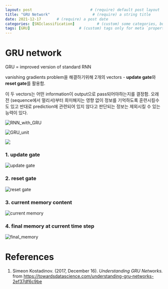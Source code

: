 ```yaml
---
layout: post                          # (require) default post layout
title: "GRU Network"                   # (require) a string title
date: 2021-12-17       # (require) a post date
categories: [SNIclassification]          # (custom) some categories, but makesure these categories already exists inside path of `category/`
tags: [GRU]                      # (custom) tags only for meta `property="article:tag"`
---
```




# GRU network

GRU = improved version of standard RNN

vanishing gradients problem을 해결하기위해 2개의 vectors - **update gate**와 **reset gate**를 활용함.

이 두 vectors는 어떤 information이 output으로 pass되어야하는지를 결정함. 오래전 (sequence에서 멀리서)부터 희미해지는 영향 없이 정보를 기억하도록 훈련시킬수도 있고 반대로 prediction에 관련되어 있지 않다고 판단되는 정보는 제외시킬 수 있는 능력이 있다.  

![RNN_with_GRU](C:\SJL\Traffic_classification\figures\RNN_GRU.png)



![GRU_unit](C:\SJL\Traffic_classification\figures\GRU_unit.png)

![](C:\SJL\Traffic_classification\figures\GRU_unit_specifics.png)



### 1. update gate

![update gate](C:\SJL\Traffic_classification\figures\GRU_update_gate.png)



### 2. reset gate

![reset gate](C:\SJL\Traffic_classification\figures\GRU_reset_gate.png)





### 3. current memory content



![current memory](C:\SJL\Traffic_classification\figures\GRU_current_memory.png)



### 4. final memory at current time step



![final_memory](C:\SJL\Traffic_classification\figures\GRU_final_memory.png)



# References

1. Simeon Kostadinov. (2017, December 16). *Understanding GRU Networks.* from https://towardsdatascience.com/understanding-gru-networks-2ef37df6c9be

